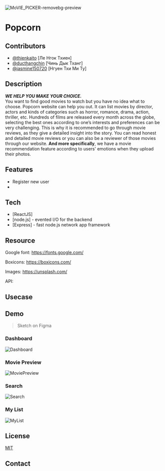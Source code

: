 ![MoVIE_PICKER-removebg-preview](https://github.com/kaitouz/MoviePicker/blob/main/Image/logo_width.png)
# Popcorn 
## Contributors

- [@thienkaito](https://www.github.com/thienkaito) [Ле Нгок Тхиен]
- [@ducthangchin](https://github.com/ducthangchin) [Чинь Дык Тханг]
- [@jasmine150720](https://github.com/jasmine150720) [Нгуен Тхи Ми Ту]
## Description
***WE HELP YOU MAKE YOUR CHOICE. <br/>***
You want to find good movies to watch but you have no idea what to choose. Popcorn website can help you out. It can list movies by director, actors and kinds of categories such as horror, romance, drama, action, thriller, etc. Hundreds of films are released every month across the globe, selecting the best ones according to one’s interests and preferences can be very challenging. This is why it is recommended to go through movie reviews, as they give a detailed insight into the story. 
You can read honest and detailed movie reviews or you can also be a reviewer of those movies through our website. **And more specifically**, we have a movie recommendation feature according to users' emotions when they upload their photos.

## Features

- Register new user
- 

## Tech

- [ReactJS]
- [node.js] - evented I/O for the backend
- [Express] - fast node.js network app framework

## Resource
Google font: https://fonts.google.com/

Boxicons: https://boxicons.com/

Images: https://unsplash.com/

API: 

## Usecase


## Demo 
> Sketch on Figma
### Dashboard
![Dashboard](https://github.com/kaitouz/MoviePicker/blob/main/Image/Dashboard.png)
### Movie Preview
![MoviePreview](https://github.com/kaitouz/MoviePicker/blob/main/Image/MoviePreview.png)
### Search
![Search](https://github.com/kaitouz/MoviePicker/blob/main/Image/Search.png)
### My List
![MyList](https://github.com/kaitouz/MoviePicker/blob/main/Image/MyList.png)


## License
[MIT](https://choosealicense.com/licenses/mit/)

## Contact
